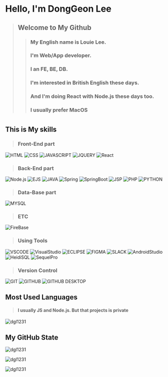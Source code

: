 # Hello, I'm DongGeon Lee
> ## Welcome to My Github
>> ### My English name is Louie Lee.
>> ### I'm Web/App developer.
>> ### I an FE, BE, DB.
>> ### I'm interested in British English these days.
>> ### And I'm doing React with Node.js these days too.
>> ### I usually prefer MacOS
> #

## This is My skills
> ### Front-End part
![HTML](https://img.shields.io/badge/-HTML-E34F26?style=for-the-badge&logo=HTML5&logoColor=white)
![CSS](https://img.shields.io/badge/-CSS-1572B6?style=for-the-badge&logo=Css3&logoColor=white)
![JAVASCRIPT](https://img.shields.io/badge/-JavaScript-F7DF1E?style=for-the-badge&logo=JavaScript&logoColor=black)
![JQUERY](https://img.shields.io/badge/-JQUERY-131B28?style=for-the-badge&logo=JQUERY&logoColor=0868AC)
![React](https://img.shields.io/badge/-React-1c2c4c?style=for-the-badge&logo=React&logoColor=88dded)

> ### Back-End part
![Node.js](https://img.shields.io/badge/-Node.js-68A063?style=for-the-badge&logo=Node.js&logoColor=white)
![EJS](https://img.shields.io/badge/-EJS-71A95A?style=for-the-badge&logo=EJS&logoColor=white)
![JAVA](https://img.shields.io/badge/JAVA-007396?style=for-the-badge&logo=java&logoColor=white)
![Spring](https://img.shields.io/badge/Spring-71A95A?style=for-the-badge&logo=Spring&logoColor=white)
![SpringBoot](https://img.shields.io/badge/SpringBoot-71A95A?style=for-the-badge&logo=SpringBoot&logoColor=white)
![JSP](https://img.shields.io/badge/JSP-007396?style=for-the-badge&logo=JavaServerPage&logoColor=white)
![PHP](https://img.shields.io/badge/-PHP-8993be?style=for-the-badge&logo=PHP&logoColor=white)
![PYTHON](https://img.shields.io/badge/-PYTHON-3776AB?style=for-the-badge&logo=Python&logoColor=white)

> ### Data-Base part
![MYSQL](https://img.shields.io/badge/-MySQL-4479A1?style=for-the-badge&logo=MySQL&logoColor=white)

> ### ETC
![FireBase](https://img.shields.io/badge/-FireBase-FFA611?style=for-the-badge&logo=FireBase&logoColor=white)

>### Using Tools
![VSCODE](https://img.shields.io/badge/-VSCODE-gray?style=for-the-badge&logo=visualstudiocode&logoColor=007396)
![VisualStudio](https://img.shields.io/badge/-VisualStudio-lightgray?style=for-the-badge&logo=VisualStudio&logoColor=5C00A3)
![ECLIPSE](https://img.shields.io/badge/-ECLIPSE-1c2c4c?style=for-the-badge&logo=ECLIPSE&logoColor=white)
![FIGMA](https://img.shields.io/badge/-FIGMA-F24E1E?style=for-the-badge&logo=FIGMA&logoColor=white)
![SLACK](https://img.shields.io/badge/-SLACK-5C00A3?style=for-the-badge&logo=SLACK&logoColor=white)
![AndroidStudio](https://img.shields.io/badge/-AndroidStudio-71A95A?style=for-the-badge&logo=AndroidStudio&logoColor=white)
![HeidiSQL](https://img.shields.io/badge/-HeidiSQL-71A95A?style=for-the-badge&logo=HeidiSQL&logoColor=white)
![SequelPro](https://img.shields.io/badge/-SequelPro-white?style=for-the-badge&logo=SequelPro&logoColor=yellow)


>### Version Control
![GIT](https://img.shields.io/badge/-GIT-white?style=for-the-badge&logo=GIT&logoColor=orange)
![GITHUB](https://img.shields.io/badge/-GITHUB-181717?style=for-the-badge&logo=GITHUB&logoColor=white)
![GITHUB DESKTOP](https://img.shields.io/badge/-GITHUBDESKTOP-purple?style=for-the-badge&logo=GITHUBDESKTOP&logoColor=88dded)


## Most Used Languages
>#### I usually  JS and Node.js. But that projects is private
<p>
  <img src="https://github-readme-stats.vercel.app/api/top-langs?username=dgl1231&show_icons=true&locale=en&layout=compact&theme=onedark" alt="dgl1231" />
</p>

## My GitHub State
<p>
  <img src="https://github-readme-stats.vercel.app/api?username=dgl1231&show_icons=true&locale=en&theme=onedark" alt="dgl1231" />
</p>
<p>
  <img src="https://github-readme-streak-stats.herokuapp.com/?user=dgl1231&theme=onedark" alt="dgl1231" />
</p>
<p> 
  <img src="https://github-profile-trophy.vercel.app/?username=dgl1231&theme=onedark" alt="dgl1231" />
</p>

